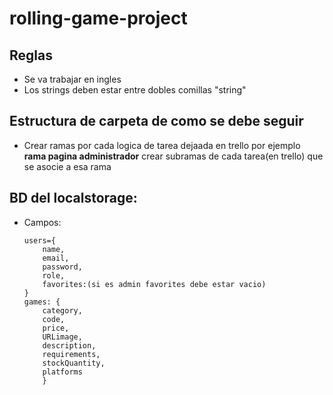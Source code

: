 # rolling-game-project
## Reglas 
- Se va trabajar en ingles
- Los strings deben estar entre dobles comillas "string"
## Estructura de carpeta de como se debe seguir
- Crear ramas por cada logica de tarea dejaada en trello por ejemplo **rama pagina administrador** crear subramas de cada tarea(en trello) que se asocie a esa rama 
## BD del localstorage:
- Campos:
    ```
    users={
        name, 
        email, 
        password, 
        role, 
        favorites:(si es admin favorites debe estar vacio)
    }
    games: {
        category, 
        code, 
        price, 
        URLimage, 
        description, 
        requirements, 
        stockQuantity, 
        platforms
        }
    ```
